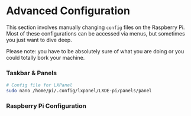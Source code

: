 # Advanced Configuration

This section involves manually changing `config` files on the Raspberry Pi. Most of these configurations can be accessed via menus, but sometimes you just want to dive deep. 

Please note: you have to be absolutely sure of what you are doing or you could totally bork your machine.

### Taskbar & Panels

```bash
# Config file for LXPanel
sudo nano /home/pi/.config/lxpanel/LXDE-pi/panels/panel
```

### Raspberry Pi Configuration